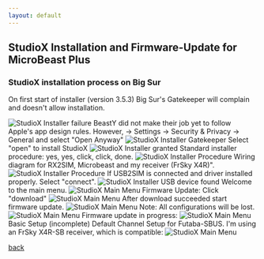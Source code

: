 ```yaml
---
layout: default
---
```


## StudioX Installation and Firmware-Update for MicroBeast Plus

### StudioX installation process on Big Sur

On first start of installer (version 3.5.3) Big Sur's Gatekeeper will complain and doesn't allow installation.

![StudioX Installer failure](https://trickx.github.io//images/beastx/studiox_installation_failure.png)
BeastY did not make their job yet to follow Apple's app design rules.
However, -> Settings -> Security & Privacy -> General and select "Open Anyway"
![StudioX Installer Gatekeeper](https://trickx.github.io//images/beastx/studiox_installation_gatekeeper.png)
Select "open" to install StudioX
![StudioX Installer granted](https://trickx.github.io//images/beastx/studiox_installation_granted.png)
Standard installer procedure: yes, yes, click, click, done.
![StudioX Installer Procedure](https://trickx.github.io//images/beastx/studiox_installer.png)
Wiring diagram for RX2SIM, Microbeast and my receiver (FrSky X4R)".
![StudioX Installer Procedure](https://trickx.github.io/images/beastx/studiox-rx2sim-microbeast-x4r.png)
If USB2SIM is connected and driver installed properly. Select "connect".
![StudioX Installer USB device found](https://trickx.github.io/images/beastx/studiox_usb_device_found.png)
Welcome to the main menu.
![StudioX Main Menu](https://trickx.github.io//images/beastx/studiox_main_menu.png)
Firmware Update: Click "download"
![StudioX Main Menu](https://trickx.github.io//images/beastx/studiox_fw_update_available.png)
After download succeeded start firmware update.
![StudioX Main Menu](https://trickx.github.io//images/beastx/studiox_fw_downloaded.png)
Note: All configurations will be lost.
![StudioX Main Menu](https://trickx.github.io//images/beastx/studiox_fw_update_confirmation.png)
Firmware update in progress:
![StudioX Main Menu](https://trickx.github.io//images/beastx/studiox_update_in_progress.png)
Basic Setup (incomplete)
Default Channel Setup for Futaba-SBUS. I'm using an FrSky X4R-SB receiver, which is compatible:
![StudioX Main Menu](https://trickx.github.io//images/beastx/studiox_default_channel.png)

[back](./)
